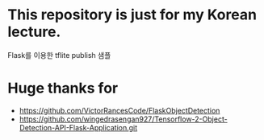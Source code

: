 # This repository is just for my Korean lecture. 
Flask를 이용한 tflite publish 샘플

# Huge thanks for
- https://github.com/VictorRancesCode/FlaskObjectDetection
- https://github.com/wingedrasengan927/Tensorflow-2-Object-Detection-API-Flask-Application.git
